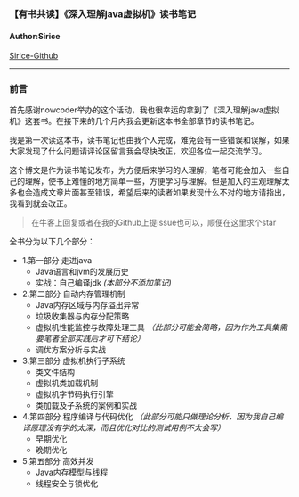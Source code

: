 ### 【有书共读】《深入理解java虚拟机》读书笔记
#### Author:Sirice
[Sirice-Github](https://github.com/Siricee/Understanding-the-JVM-reading-notes)
***
### 前言
首先感谢nowcoder举办的这个活动，我也很幸运的拿到了《深入理解java虚拟机》这套书。在接下来的几个月内我会更新这本书全部章节的读书笔记。

我是第一次读这本书，读书笔记也由我个人完成，难免会有一些错误和误解，如果大家发现了什么问题请评论区留言我会尽快改正，欢迎各位一起交流学习。

这个博文是作为读书笔记发布，为方便后来学习的人理解，笔者可能会加入一些自己的理解，使书上难懂的地方简单一些，方便学习与理解。但是加入的主观理解太多也会造成文章片面甚至错误，希望后来的读者如果发现什么不对的地方请指出，我看到就会改正。

> 在牛客上回复或者在我的Github上提Issue也可以，顺便在这里求个star

全书分为以下几个部分：
- 1.第一部分 走进java
  - Java语言和jvm的发展历史
  - 实战：自己编译jdk    *(本部分不添加笔记)*
- 2.第二部分 自动内存管理机制
  - Java内存区域与内存溢出异常
  - 垃圾收集器与内存分配策略
  - 虚拟机性能监控与故障处理工具 *（此部分可能会简略，因为作为工具集需要笔者全部实践后才可下结论）*
  - 调优方案分析与实战
- 3.第三部分 虚拟机执行子系统
  - 类文件结构
  - 虚拟机类加载机制
  - 虚拟机字节码执行引擎
  - 类加载及子系统的案例和实战
- 4.第四部分 程序编译与代码优化  *（此部分可能只做理论分析，因为我自己编译原理没有学的太深，而且优化对比的测试用例不太会写）*
  - 早期优化
  - 晚期优化
- 5.第五部分 高效并发
  - Java内存模型与线程
  - 线程安全与锁优化
